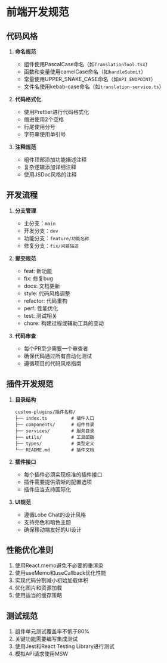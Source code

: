 # 前端开发规范

## 代码风格

1. **命名规范**
   - 组件使用PascalCase命名（如`TranslationTool.tsx`）
   - 函数和变量使用camelCase命名（如`handleSubmit`）
   - 常量使用UPPER_SNAKE_CASE命名（如`API_ENDPOINT`）
   - 文件名使用kebab-case命名（如`translation-service.ts`）

2. **代码格式化**
   - 使用Prettier进行代码格式化
   - 缩进使用2个空格
   - 行尾使用分号
   - 字符串使用单引号

3. **注释规范**
   - 组件顶部添加功能描述注释
   - 复杂逻辑添加详细注释
   - 使用JSDoc风格的注释

## 开发流程

1. **分支管理**
   - 主分支：`main`
   - 开发分支：`dev`
   - 功能分支：`feature/功能名称`
   - 修复分支：`fix/问题描述`

2. **提交规范**
   - feat: 新功能
   - fix: 修复bug
   - docs: 文档更新
   - style: 代码风格调整
   - refactor: 代码重构
   - perf: 性能优化
   - test: 测试相关
   - chore: 构建过程或辅助工具的变动

3. **代码审查**
   - 每个PR至少需要一个审查者
   - 确保代码通过所有自动化测试
   - 遵循项目的代码风格指南

## 插件开发规范

1. **目录结构**
   ```
   custom-plugins/插件名称/
   ├── index.ts         # 插件入口
   ├── components/      # 组件目录
   ├── services/        # 服务目录
   ├── utils/           # 工具函数
   ├── types/           # 类型定义
   └── README.md        # 插件文档
   ```

2. **插件接口**
   - 每个插件必须实现标准的插件接口
   - 插件需要提供清晰的配置选项
   - 插件应当支持国际化

3. **UI规范**
   - 遵循Lobe Chat的设计风格
   - 支持亮色和暗色主题
   - 确保移动端友好的UI设计

## 性能优化准则

1. 使用React.memo避免不必要的重渲染
2. 使用useMemo和useCallback优化性能
3. 实现代码分割减小初始加载体积
4. 优化图片和资源加载
5. 使用适当的缓存策略

## 测试规范

1. 组件单元测试覆盖率不低于80%
2. 关键功能需要编写集成测试
3. 使用Jest和React Testing Library进行测试
4. 模拟API请求使用MSW 